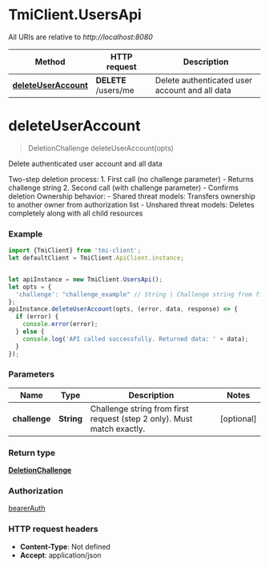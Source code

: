 # TmiClient.UsersApi

All URIs are relative to *http://localhost:8080*

Method | HTTP request | Description
------------- | ------------- | -------------
[**deleteUserAccount**](UsersApi.md#deleteUserAccount) | **DELETE** /users/me | Delete authenticated user account and all data

<a name="deleteUserAccount"></a>
# **deleteUserAccount**
> DeletionChallenge deleteUserAccount(opts)

Delete authenticated user account and all data

Two-step deletion process: 1. First call (no challenge parameter) - Returns challenge string 2. Second call (with challenge parameter) - Confirms deletion  Ownership behavior: - Shared threat models: Transfers ownership to another owner from authorization list - Unshared threat models: Deletes completely along with all child resources

### Example
```javascript
import {TmiClient} from 'tmi-client';
let defaultClient = TmiClient.ApiClient.instance;


let apiInstance = new TmiClient.UsersApi();
let opts = { 
  'challenge': "challenge_example" // String | Challenge string from first request (step 2 only). Must match exactly.
};
apiInstance.deleteUserAccount(opts, (error, data, response) => {
  if (error) {
    console.error(error);
  } else {
    console.log('API called successfully. Returned data: ' + data);
  }
});
```

### Parameters

Name | Type | Description  | Notes
------------- | ------------- | ------------- | -------------
 **challenge** | **String**| Challenge string from first request (step 2 only). Must match exactly. | [optional] 

### Return type

[**DeletionChallenge**](DeletionChallenge.md)

### Authorization

[bearerAuth](../README.md#bearerAuth)

### HTTP request headers

 - **Content-Type**: Not defined
 - **Accept**: application/json

